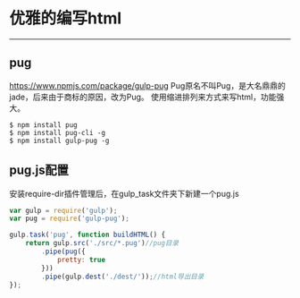 # 优雅的编写html
---

## pug

https://www.npmjs.com/package/gulp-pug
Pug原名不叫Pug，是大名鼎鼎的jade，后来由于商标的原因，改为Pug。
使用缩进排列来方式来写html，功能强大。

```
$ npm install pug
$ npm install pug-cli -g
$ npm install gulp-pug -g
```

## pug.js配置

安装require-dir插件管理后，在gulp_task文件夹下新建一个pug.js

```js
var gulp = require('gulp');
var pug = require('gulp-pug');

gulp.task('pug', function buildHTML() {
    return gulp.src('./src/*.pug')//pug目录
        .pipe(pug({
            pretty: true
        }))
        .pipe(gulp.dest('./dest/'));//html导出目录
});
```





